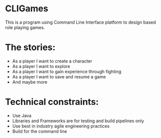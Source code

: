 # CLIGames
This is a program using Command Line Interface platform to design based role playing games.

# The stories:

  * As a player I want to create a character
  * As a player I want to explore
  * As a player I want to gain experience through fighting
  * As a player I want to save and resume a game
  * And maybe more
  
# Technical constraints:

  * Use Java
  * Libraries and Frameworks are for testing and build pipelines only
  * Use best in industry agile engineering practices
  * Build for the command line
